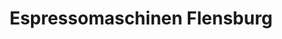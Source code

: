 ---
title: "Espressomaschinen Flensburg"
url: /flensburg/espressomaschinen-flensburg/
shop: Haushaltsgeräte
---
